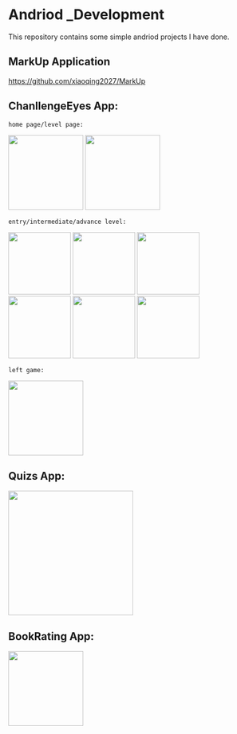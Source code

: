 # Andriod _Development

This repository contains some simple andriod projects I have done.

## MarkUp Application

  https://github.com/xiaoqing2027/MarkUp


## ChanllengeEyes App: 
  
  
    home page/level page:
  
  <img src="https://github.com/xiaoqing2027/Andriod_projects/blob/master/screenshot/home.png" width="150">
  <img src="https://github.com/xiaoqing2027/Andriod_projects/blob/master/screenshot/level.png" width = "150">
  
    entry/intermediate/advance level:
  
  <img src="https://github.com/xiaoqing2027/Andriod_projects/blob/master/screenshot/entry.png" width = "125">
  <img src="https://github.com/xiaoqing2027/Andriod_projects/blob/master/screenshot/intermediate.png" width = "125">
  <img src="https://github.com/xiaoqing2027/Andriod_projects/blob/master/screenshot/advance.png" width = "125">
  <img src="https://github.com/xiaoqing2027/Andriod_projects/blob/master/screenshot/entry1.png" width = "125">
  <img src="https://github.com/xiaoqing2027/Andriod_projects/blob/master/screenshot/intermediate1.png" width = "125">
  <img src="https://github.com/xiaoqing2027/Andriod_projects/blob/master/screenshot/advance1.png" width = "125">
  
    left game:
  
  <img src="https://github.com/xiaoqing2027/Andriod_projects/blob/master/screenshot/leave.png" width = "150">
  
## Quizs App: 
  
  <img src="https://github.com/xiaoqing2027/Andriod_projects/blob/master/screenshot/quiz.png" width = "250">
   
## BookRating App: 
  
   <img src="https://github.com/xiaoqing2027/Andriod_projects/blob/master/screenshot/sqlite.png" width = "150">
  

  
